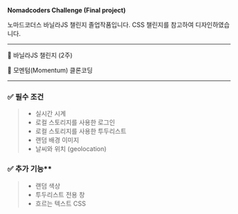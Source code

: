 **Nomadcoders Challenge (Final project)**

노마드코더스 바닐라JS 챌린지 졸업작품입니다. CSS 챌린지를 참고하여 디자인하였습니다.

----

📌 바닐라JS 챌린지 (2주)

📌 모멘텀(Momentum) 클론코딩

----
### ✅ 필수 조건
>- 실시간 시계
>- 로컬 스토리지를 사용한 로그인
>- 로컬 스토리지를 사용한 투두리스트
>- 랜덤 배경 이미지
>- 날씨와 위치 (geolocation)

### ✅ 추가 기능**
>- 랜덤 색상
>- 투두리스트 전용 창
>- 흐르는 텍스트 CSS

